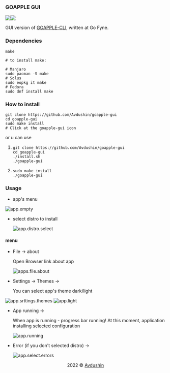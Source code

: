 ### GOAPPLE GUI

![](src/assets/demo/app.dark.png)![](src/assets/demo/app.light.png)

GUI version of [GOAPPLE-CLI](https://github.com/Avdushin/GOAPPLE), written at Go Fyne.

### Dependencies

`make`

```
# to install make:

# Manjaro
sudo pacman -S make
# Solus
sudo eopkg it make
# Fedora
sudo dnf install make
```



### How to install

```
git clone https://github.com/Avdushin/goapple-gui
cd goapple-gui
sudo make install
# Click at the goapple-gui icon
```

or u can use

1) ```
   git clone https://github.com/Avdushin/goapple-gui
   cd goapple-gui
   ./install.sh
   ./goapple-gui
   ```
   
2) ```
   sudo make install
   ./goapple-gui
   ```

### Usage

 * app's menu

![app.empty](src/assets/demo/app.dark.png)

* select  distro to install

  ![app.distro.select](src/assets/demo/app.distro.select.png)

#### menu

* File -> about

  Open Browser link about app

  ![apps.file.about](src/assets/demo/apps.file.about.png)



* Settings -> Themes ->

  You can select app's theme dark/light

![app.srttings.themes](src/assets/demo/app.srttings.themes.png)  ![app.light](src/assets/demo/app.light.png)

* App running ->

  When app is running - progress bar running! At this moment, application installing selected configuration

  ![app.running](src/assets/demo/app.running.png)

* Error (if you don't selected distro) ->

  ![app.select.errors](src/assets/demo/app.select.errors.png)



<p align="center">2022 © <a href="https://github.com/Avdushin" target="_blank">Avdushin</a></p>
